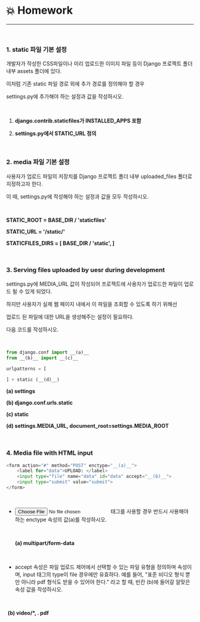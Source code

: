 # :boom: Homework

---

​																

### **1. static 파일 기본 설정**

개발자가 작성한 CSS파일이나 미리 업로드한 이미지 파일 등이 Django 프로젝트 폴더 내부 assets 폴더에 있다.

이처럼 기존 static 파일 경로 외에 추가 경로를 정의해야 할 경우 

settings.py에 추가해야 하는 설정과 값을 작성하시오.

​						

1. **django.contrib.staticfiles가 INSTALLED_APPS 포함**

2. **settings.py에서 STATIC_URL 정의**

   ​																				

### 2. media 파일 기본 설정

사용자가 업로드 파일의 저장치를 Django 프로젝트 폴더 내부 uploaded_files 폴더로 지정하고자 한다.

이 때, settings.py에 작성해야 하는 설정과 값을 모두 작성하시오.

​																										

**STATIC_ROOT = BASE_DIR / 'staticfiles'** 

**STATIC_URL = '/static/'** 

**STATICFILES_DIRS = [  BASE_DIR / 'static', ]**

​																											

### 3. Serving files uploaded by uesr during development

settings.py에 MEDIA_URL 값이 작성되어 프로젝트에 사용자가 업로드한 파일이 업로드 될 수 있게 되었다.

하지만 사용자가 실제 웹 페이지 내에서 이 파일을 조회할 수 있도록 하기 위해선 

업로드 된 파일에 대한 URL을 생성해주는 설정이 필요하다.

다음 코드를 작성하시오.

​																																	

```PYTHON
from django.conf import __(a)__
from __(b)__ import __(c)__

urlpatterns = [
    
] + static (__(d)__)
```

**(a) settings**

**(b) django.conf.urls.static**

**(c) static**

**(d) settings.MEDIA_URL, document_root=settings.MEDIA_ROOT**

​																							

### 4. Media file with HTML input

```python
<form action="#" method="POST" enctype="__(a)__">
	<label for="data">UPLOAD: </label>
    <input type="file" name="data" id="data" accept="__(b)__">
    <input type="submit" value="submit">
</form>
```

​																

- <input type="file"> 태그를 사용할 경우 반드시 사용해야 하는 enctype 속성의 값(a)를 작성하시오.

  ​																				

  **(a) multipart/form-data**

  ​																		

- accept 속성은 파일 업로드 제어에서 선택할 수 있는 파일 유형을 정의하며 속성이며, input 태그의 type이 file 경우에만 유효하다. 예를 들어, "표준 비디오 형식 뿐만 아니라 pdf 형식도 받을 수 있어야 한다." 라고 할 때,
  빈칸 (b)에 들어갈 알맞은 속성 값을 작성하시오.

  ​																														

​		**(b) video/*, . pdf**

​								